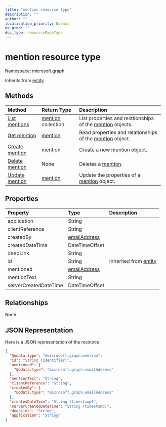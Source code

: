```yaml
---
title: "mention resource type"
description: ""
author: ""
localization_priority: Normal
ms.prod: ""
doc_type: resourcePageType
---
```


# mention resource type


Namespace: microsoft.graph




Inherits from [entity](../resources/entity.md)

## Methods
|Method|Return Type|Description|
|:---|:---|:---|
|[List mentions](../api/mention-list.md)|[mention](../resources/mention.md) collection|List properties and relationships of the [mention](../resources/mention.md) objects.|
|[Get mention](../api/mention-get.md)|[mention](../resources/mention.md)|Read properties and relationships of the [mention](../resources/mention.md) object.|
|[Create mention](../api/mention-create.md)|[mention](../resources/mention.md)|Create a new [mention](../resources/mention.md) object.|
|[Delete mention](../api/mention-delete.md)|None|Deletes a [mention](../resources/mention.md).|
|[Update mention](../api/mention-update.md)|[mention](../resources/mention.md)|Update the properties of a [mention](../resources/mention.md) object.|

## Properties
|Property|Type|Description|
|:---|:---|:---|
|application|String||
|clientReference|String||
|createdBy|[emailAddress](../resources/emailaddress.md)||
|createdDateTime|DateTimeOffset||
|deepLink|String||
|id|String| Inherited from [entity](../resources/entity.md)|
|mentioned|[emailAddress](../resources/emailaddress.md)||
|mentionText|String||
|serverCreatedDateTime|DateTimeOffset||

## Relationships
None

## JSON Representation
Here is a JSON representation of the resource.
<!-- {
  "blockType": "resource",
  "keyProperty": "id",
  "@odata.type": "microsoft.graph.mention",
  "baseType": "microsoft.graph.entity",
  "openType": false
}
-->
``` json
{
  "@odata.type": "#microsoft.graph.mention",
  "id": "String (identifier)",
  "mentioned": {
    "@odata.type": "microsoft.graph.emailAddress"
  },
  "mentionText": "String",
  "clientReference": "String",
  "createdBy": {
    "@odata.type": "microsoft.graph.emailAddress"
  },
  "createdDateTime": "String (timestamp)",
  "serverCreatedDateTime": "String (timestamp)",
  "deepLink": "String",
  "application": "String"
}
```

